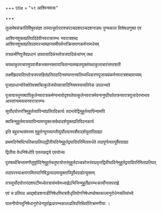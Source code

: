 +++
title = "५९ आश्विनमासः"

+++

तुलामेषसंक्रांतिर्विषुवसंज्ञा तस्याःपूर्वाःपराश्चपञ्चदशपञ्चदशनाड्यः पुण्यकाल विशेषःप्रगुक्त एव

आश्विनशुक्लप्रतिपदिदेवीनवरात्रारम्भः नवरात्रशब्दः आश्विनशुक्लप्रतिपदमारभ्यमहानवमीपर्यन्तंक्रियमाणकर्मनामधेयम्

तत्रकर्मणिपूजैवप्रधानं उपवासादिकंस्तोत्रजपादिकंचांगम् तथा

चयथाकुलाचारमुपवासैकभक्तनक्तायाचितान्यतमव्रतयुक्तंयथाकुलाचारंसप्तशती

लक्ष्मीह्रदयादिस्तोत्रजपसहितंप्रतिपदादिनवम्यन्तनवतिथ्यधिकरणपूजाख्यंकर्मनवरात्रशब्दवाच्यम्

पूजाप्राधान्योरेक्तेरेवक्वचित्कुलेजपोपवासादिनियमस्यव्यतिरेक उपलभ्यते

पूजायास्तुनक्वापिकुलेनवरात्रकर्मण्यभावोदृश्यतेयत्कुलेनवरात्रमेवनानुष्ठीयतेतत्रनवरात्रपूजादेरप्यभाव आस्तांनामसचनवरात्रारम्भः

सूर्योदयोत्तरंत्रिमुहूर्तव्यापिन्यांप्रतिपदिकार्यः तदभावेद्विमुहूर्तव्यापिन्यामपि

क्वचिन्मुहूर्तमात्रव्यापिन्यामप्युक्तःसर्वथादर्शयुक्तप्रतिपिदनकार्य

इति बहुग्रन्थसंमत्तम मुहूर्तन्यूनव्याप्तौसूर्योदयास्पर्शेवादर्शयुतापिग्राह्या

प्रथमदिनेषष्टिघतिकाप्रतिपद्द्वीतीयदिनेमुहूर्तद्वयादिपरिमितावर्धते तदापूर्णत्वात्पूर्वैवग्राह्या

द्वितीया वेधनिषेधोपि एतत्पक्षद्वये एवयोज्यः

पुरुषार्थचिन्तामणौतुपूर्वदिनेमुहूर्तचतुष्टयोत्तरंमुहूर्तपञ्चकोत्तरंवाप्रवृत्तद्वितीयादिनेमुहूर्तद्वयादिपरिमिताप्रतिपत्

तदापरस्याःक्षयगामितयानिषिद्धत्वादमायुक्तापिपूर्वैवग्राह्येत्युक्तम्

तत्रसूर्योदयोत्तरंदशघटीमध्येतत्रासंभवेमध्याह्नेऽभिजिन्मुहूर्तेप्रारम्भःकार्योनत्वपराह्णे

एवं च प्रतिपद आद्यषोडशनाडीनिषेधश्चित्रावैधृतियोगनिषेधश्चोक्तकालानुरोधेनसतिसंभवे

पालनीयोनतुनिषेधानुरोधेनपूर्वाह्णःप्रारम्भकालःप्रतिपत्तिथिर्वातिक्रमणीयाः ।
